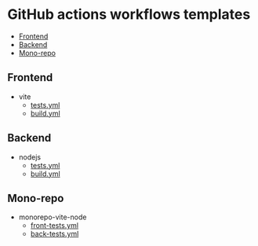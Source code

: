 # GitHub actions workflows templates

- [Frontend](#frontend)
- [Backend](#backend)
- [Mono-repo](#mono-repo)

## Frontend

- vite
  - [tests.yml](vite/tests.yml)
  - [build.yml](vite/build.yml)

## Backend

- nodejs
  - [tests.yml](node/tests.yml)
  - [build.yml](node/build.yml)

## Mono-repo

- monorepo-vite-node
  - [front-tests.yml](monorepo-vite-node/front-tests.yml)
  - [back-tests.yml](monorepo-vite-node/back-tests.yml)
